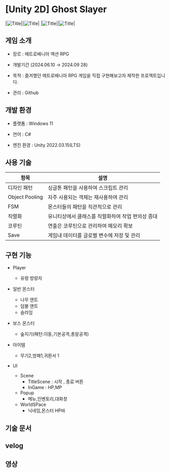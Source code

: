 # [Unity 2D] Ghost Slayer

|![Title](https://github.com/user-attachments/assets/9301ad6c-b241-4f67-8e6e-31575dd0f646)||![Title](https://github.com/user-attachments/assets/9301ad6c-b241-4f67-8e6e-31575dd0f646)|
|![Title](https://github.com/user-attachments/assets/9301ad6c-b241-4f67-8e6e-31575dd0f646)||![Title](https://github.com/user-attachments/assets/9301ad6c-b241-4f67-8e6e-31575dd0f646)|



## 게임 소개

- 장르 : 메트로배니아 액션 RPG

- 개발기간 (2024.06.10 → 2024.09 28)

- 목적  : 즐겨했던 메트로배니아 RPG 게임을 직접 구현해보고자 제작한 프로젝트입니다.

- 관리 : Github




## 개발 환경
- 플랫폼 : Windows 11

- 언어 : C#

- 엔진 환경 : Unity 2022.03.15(LTS)




## 사용 기술

| 항목 | 설명 |
| ------------ | ------------- |
| 디자인 패턴 | 싱글톤 패턴을 사용하여 스크립트 관리 |
| Object Pooling | 자주 사용되는 객체는 재사용하여 관리 |
| FSM | 몬스터들의 패턴을 직관적으로 관리 |
| 직렬화 | 유니티상에서 클래스를 직렬화하여 작업 편의성 증대 |
| 코루틴  | 연출은 코루틴으로 관리하여 메모리 확보 |
| Save | 게임내 데이터를 글로벌 변수에 저장 및 관리 |


## 구현 기능

* Player
  * 유령 방랑자

* 일반 몬스터
   * 나무 엔트
   * 덤불 앤트
   * 슬라임
* 보스 몬스터
   * 숲지기(패턴:이동,기본공격,총알공격)

 * 아이템
    * 무기2,방패1,귀환서 1

* UI
   * Scene
      * TitleScene  : 시작 , 종료 버튼
      * InGame : HP,MP 
   * Popup
      * 메뉴,인벤토리,대화창
   * WorldSPace
      * 닉네임,몬스터 HP바
        

 ## 기술 문서



 ## velog



 ## 영상
